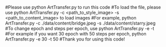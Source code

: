 #Please use python ArtTransfer.py to run this code
#To load the file, please use python ArtTransfer.py -c <path_to_style_image> -s <path_to_content_image> to load images
#For example, python ArtTransfer.py -c ./data/content/bridge.jpeg -s ./data/content/starry.jpeg
#To change epoch and steps per epoch, use python ArtTransfer.py -e <epoch time> -t <steps per epoch>
#For example if you want 30 epoch with 50 steps per epoch, python ArtTransfer.py -e 30 -t 50
#Thank you for using this code!
